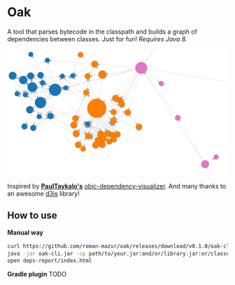 Oak
===

A tool that parses bytecode in the classpath and builds a graph of dependencies between classes.
Just for fun! *Requires Java 8.*

![Image example](sample.png)

Inspired by [**PaulTaykalo's**](https://github.com/PaulTaykalo) [objc-dependency-visualizer](https://github.com/PaulTaykalo/objc-dependency-visualizer).
And many thanks to an awesome [d3js](http://d3js.org/) library!

How to use
----------

**Manual way**

```bash
curl https://github.com/roman-mazur/oak/releases/download/v0.1.0/oak-cli.jar > oak-cli.jar
java -jar oak-cli.jar -cp path/to/your.jar:and/or/library.jar:or/classes/dir -f html -o deps-report
open deps-report/index.html
```

**Gradle plugin**
TODO
